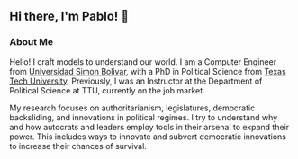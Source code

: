 ## Hi there, I'm Pablo! 👋

### About Me

Hello! I craft models to understand our world. I am a Computer Engineer from [Universidad Simon Bolivar](https://usb.ve), with a PhD in Political Science from [Texas Tech University](https://ttu.edu). Previously, I was an Instructor at the Department of Political Science at TTU, currently on the job market.

My research focuses on authoritarianism, legislatures, democratic backsliding, and innovations in political regimes. I try to understand why and how autocrats and leaders employ tools in their arsenal to expand their power. This includes ways to innovate and subvert democratic innovations to increase their chances of survival.

<!--
**pablohernandezb/pablohernandezb** is a ✨ _special_ ✨ repository because its `README.md` (this file) appears on your GitHub profile.

Here are some ideas to get you started:

- 🔭 I’m currently working on ...
- 🌱 I’m currently learning ...
- 👯 I’m looking to collaborate on ...
- 🤔 I’m looking for help with ...
- 💬 Ask me about ...
- 📫 How to reach me: ...
- 😄 Pronouns: ...
- ⚡ Fun fact: ...
-->

